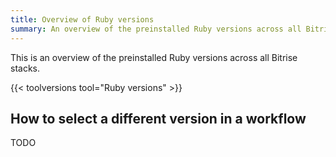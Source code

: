 ```yaml
---
title: Overview of Ruby versions
summary: An overview of the preinstalled Ruby versions across all Bitrise stacks.
---
```


This is an overview of the preinstalled Ruby versions across all Bitrise stacks.

{{< toolversions tool="Ruby versions" >}}

## How to select a different version in a workflow

TODO
